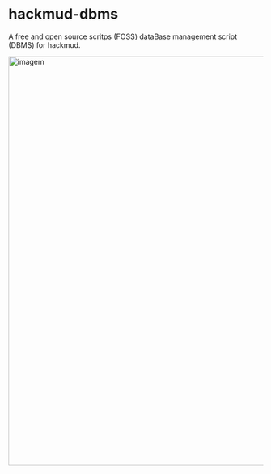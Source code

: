 # hackmud-dbms
A free and open source scritps (FOSS) dataBase management script (DBMS) for hackmud.

<img width="1259" height="809" alt="imagem" src="https://github.com/user-attachments/assets/eb55dbe4-2702-4aab-b31d-cfbcc6f55f52" />
